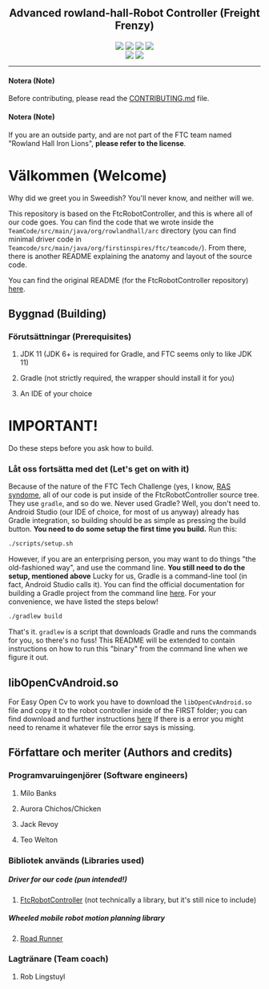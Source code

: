 <h2 align="center">Advanced rowland-hall-Robot Controller (Freight Frenzy)</h2>

<p align="center">
<img align="center" src="https://img.shields.io/codacy/grade/6fa9ef81db7642c9962f16ce51d64210?style=flat-square">
<img align="center" src="https://img.shields.io/github/repo-size/rowland-hall-iron-lions/arg-ff?style=flat-square">
<img align="center" src="https://img.shields.io/github/issues/rowland-hall-iron-lions/arg-ff?style=flat-square">
<img align="center" src="https://img.shields.io/github/license/rowland-hall-iron-lions/arg-ff?style=flat-square">

<br>

<img align="center" src="https://img.shields.io/github/commit-activity/w/rowland-hall-iron-lions/arg-ff?style=flat-square">
<img align="center" src="https://img.shields.io/github/last-commit/rowland-hall-iron-lions/arg-ff?style=flat-square">
</p>

---

#### Notera (Note)
Before contributing, please read the [CONTRIBUTING.md](https://github.com/Rowland-Hall-Iron-Lions/ARC/blob/master/CONTRIBUTING.md) file.

#### Notera (Note)
If you are an outside party, and are not part of the FTC team named "Rowland Hall Iron Lions", **please refer to the license**.

# Välkommen (Welcome)
Why did we greet you in Sweedish? You'll never know, and neither will we.

This repository is based on the FtcRobotController, and this is where all of our code goes. You can find the code that we wrote inside the `TeamCode/src/main/java/org/rowlandhall/arc` directory (you can find minimal driver code in `Teamcode/src/main/java/org/firstinspires/ftc/teamcode/`). From there, there is another README explaining the anatomy and layout of the source code.

You can find the original README (for the FtcRobotController repository) [here](https://github.com/FIRST-Tech-Challenge/FtcRobotController).

## Byggnad (Building)
### Förutsättningar (Prerequisites)
 1. JDK 11 (JDK 6+ is required for Gradle, and FTC seems only to like JDK 11)

 2. Gradle (not strictly required, the wrapper should install it for you)

 3. An IDE of your choice

# IMPORTANT!
Do these steps before you ask how to build.

### Låt oss fortsätta med det (Let's get on with it)
Because of the nature of the FTC Tech Challenge (yes, I know, [RAS syndome](https://en.wikipedia.org/wiki/RAS_syndrome), all of our code is put inside of the FtcRobotController source tree. They use `gradle`, and so do we. Never used Gradle? Well, you don't need to. Android Studio (our IDE of choice, for most of us anyway) already has Gradle integration, so building should be as simple as pressing the build button. **You need to do some setup the first time you build.** Run this:
```bash
./scripts/setup.sh
```

However, if you are an enterprising person, you may want to do things "the old-fashioned way", and use the command line. **You still need to do the setup, mentioned above** Lucky for us, Gradle is a command-line tool (in fact, Android Studio calls it). You can find the official documentation for building a Gradle project from the command line [here](https://spring.io/guides/gs/gradle/). For your convenience, we have listed the steps below!

```bash
./gradlew build
```

That's it. `gradlew` is a script that downloads Gradle and runs the commands for you, so there's no fuss! This README will be extended to contain instructions on how to run this "binary" from the command line when we figure it out.

## libOpenCvAndroid.so
For Easy Open Cv to work you have to download the `libOpenCvAndroid.so` file and copy it to the robot controller inside of the FIRST folder; you can find download and further instructions [here](https://github.com/OpenFTC/EasyOpenCV) If there is a error you might need to rename it whatever file the error says is missing.


## Författare och meriter (Authors and credits)
### Programvaruingenjörer (Software engineers)
 1. Milo Banks

 2. Aurora Chichos/Chicken

 3. Jack Revoy

 4. Teo Welton

### Bibliotek används (Libraries used)
##### Driver for our code (pun intended!)
 1. [FtcRobotController](https://github.com/FIRST-Tech-Challenge/FtcRobotController) (not technically a library, but it's still nice to include)

##### Wheeled mobile robot motion planning library
 2. [Road Runner](https://github.com/acmerobotics/road-runner)

### Lagtränare (Team coach)
 1. Rob Lingstuyl

